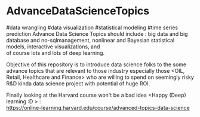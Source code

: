# AdvanceDataScienceTopics
#data wrangling #data visualization #statistical modeling #time series prediction
Advance Data Science Topics should include <but not limited to > :
  big data and big database and no-sqlmanagement, 
  nonlinear and Bayesian statistical models, 
  interactive visualizations, and  
  of course lots and lots of deep learning.
  
Objective of this repository is to introduce data science folks to the some advance topics that are relevant to those industry especially those <OIL, Retail, Healthcare and Finance> who are willing to spend on seemingly risky R&D kinda data science project with potential of huge ROI.

Finally looking at the Harvard course won't be a bad idea <Happy (Deep) learning :D > :  
https://online-learning.harvard.edu/course/advanced-topics-data-science
